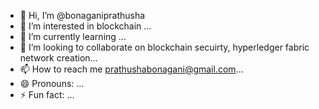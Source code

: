 - 👋 Hi, I’m @bonaganiprathusha
- 👀 I’m interested in blockchain ...
- 🌱 I’m currently learning ...
- 💞️ I’m looking to collaborate on blockchain secuirty, hyperledger fabric network creation...
- 📫 How to reach me prathushabonagani@gmail.com...
- 😄 Pronouns: ...
- ⚡ Fun fact: ...

<!---
bonaganiprathusha/bonaganiprathusha is a ✨ special ✨ repository because its `README.md` (this file) appears on your GitHub profile.
You can click the Preview link to take a look at your changes.
--->
